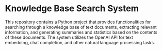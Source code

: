 # Knowledge Base Search System
This repository contains a Python project that provides functionalities for searching through a knowledge base of text documents, extracting relevant information, and generating summaries and statistics based on the contents of these documents. The system utilizes the OpenAI API for text embedding, chat completion, and other natural language processing tasks.

